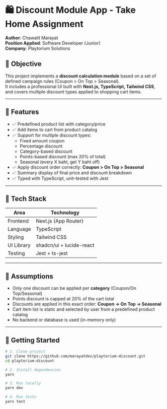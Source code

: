 # 🛍️ Discount Module App - Take Home Assignment

**Author**: Chawalit Marayat  
**Position Applied**: Software Developer (Junior)  
**Company**: Playtorium Solutions

## 📌 Objective

This project implements a **discount calculation module** based on a set of defined campaign rules (Coupon > On Top > Seasonal).  
It includes a professional UI built with **Next.js, TypeScript, Tailwind CSS**, and covers multiple discount types applied to shopping cart items.

---

## 🧠 Features

- ✅ Predefined product list with category/price
- ✅ Add items to cart from product catalog
- ✅ Support for multiple discount types:
  - Fixed amount coupon
  - Percentage discount
  - Category-based discount
  - Points-based discount (max 20% of total)
  - Seasonal (every X baht, get Y baht off)
- ✅ Apply discount order correctly: **Coupon > On Top > Seasonal**
- ✅ Summary display of final price and discount breakdown
- ✅ Typed with TypeScript, unit-tested with Jest

---

## 📂 Tech Stack

| Area       | Technology               |
| ---------- | ------------------------ |
| Frontend   | Next.js (App Router)     |
| Language   | TypeScript               |
| Styling    | Tailwind CSS             |
| UI Library | shadcn/ui + lucide-react |
| Testing    | Jest + ts-jest           |

---

## 📄 Assumptions

- Only one discount can be applied per **category** (Coupon/On Top/Seasonal)
- Points discount is capped at 20% of the cart total
- Discounts are applied in this exact order: **Coupon → On Top → Seasonal**
- Cart item list is static and selected by user from a predefined product catalog
- No backend or database is used (in-memory only)

---

## 🚀 Getting Started

```bash
# 1. Clone project
git clone https://github.com/marayatdev/playtorium-discount.git
cd playtorium-discount

# 2. Install dependencies
yarn

# 3. Run locally
yarn dev

# 4. Run tests
yarn test
```

